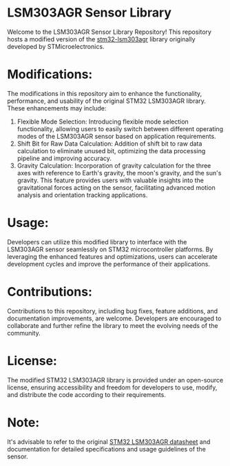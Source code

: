 # LSM303AGR Sensor Library
Welcome to the LSM303AGR Sensor Library Repository! This repository hosts a modified version of the [stm32-lsm303agr](https://github.com/STMicroelectronics/stm32-lsm303agr) library originally developed by STMicroelectronics.
# Modifications:
The modifications in this repository aim to enhance the functionality, performance, and usability of the original STM32 LSM303AGR library. These enhancements may include:
1. Flexible Mode Selection: Introducing flexible mode selection functionality, allowing users to easily switch between different operating modes of the LSM303AGR sensor based on application requirements.
2. Shift Bit for Raw Data Calculation: Addition of shift bit to raw data calculation to eliminate unused bit, optimizing the data processing pipeline and improving accuracy.
3. Gravity Calculation: Incorporation of gravity calculation for the three axes with reference to Earth's gravity, the moon's gravity, and the sun's gravity. This feature provides users with valuable insights into the gravitational forces acting on the sensor, facilitating advanced motion analysis and orientation tracking applications.
# Usage:
Developers can utilize this modified library to interface with the LSM303AGR sensor seamlessly on STM32 microcontroller platforms. By leveraging the enhanced features and optimizations, users can accelerate development cycles and improve the performance of their applications.
# Contributions:
Contributions to this repository, including bug fixes, feature additions, and documentation improvements, are welcome. Developers are encouraged to collaborate and further refine the library to meet the evolving needs of the community.
# License:
The modified STM32 LSM303AGR library is provided under an open-source license, ensuring accessibility and freedom for developers to use, modify, and distribute the code according to their requirements.
# Note:
It's advisable to refer to the original [STM32 LSM303AGR datasheet](https://www.st.com/resource/en/datasheet/lsm303agr.pdf) and documentation for detailed specifications and usage guidelines of the sensor.
